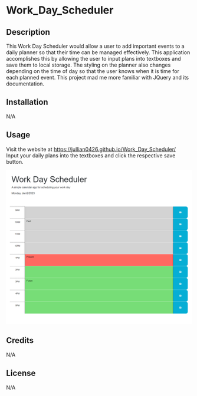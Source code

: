 # Work_Day_Scheduler

## Description

This Work Day Scheduler would allow a user to add important events to a daily planner so that their time can be managed effectively. This application accomplishes this by allowing the user to input plans into textboxes and save them to local storage. The styling on the planner also changes depending on the time of day so that the user knows when it is time for each planned event. This project mad me more familiar with JQuery and its documentation.

## Installation

N/A

## Usage

Visit the website at https://jullian0426.github.io/Work_Day_Scheduler/  
Input your daily plans into the textboxes and click the respective save button.


![alt text](assets/images/Calendar.PNG)


## Credits

N/A

## License

N/A